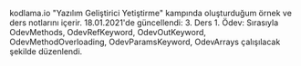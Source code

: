 kodlama.io "Yazılım Geliştirici Yetiştirme" kampında oluşturduğum örnek ve ders notlarını içerir.
18.01.2021'de güncellendi: 3. Ders 1. Ödev: Sırasıyla OdevMethods, OdevRefKeyword, OdevOutKeyword, OdevMethodOverloading, OdevParamsKeyword, OdevArrays çalışılacak şekilde düzenlendi.
